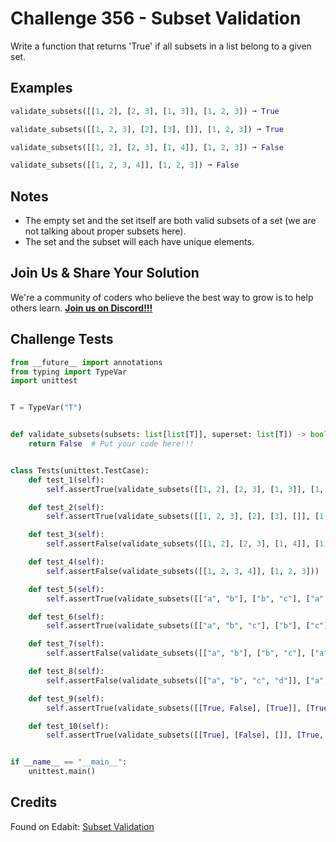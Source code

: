 # Challenge 356 - Subset Validation

Write a function that returns 'True' if all subsets in a list belong to a given set.

## Examples
```python
validate_subsets([[1, 2], [2, 3], [1, 3]], [1, 2, 3]) ➞ True

validate_subsets([[1, 2, 3], [2], [3], []], [1, 2, 3]) ➞ True

validate_subsets([[1, 2], [2, 3], [1, 4]], [1, 2, 3]) ➞ False

validate_subsets([[1, 2, 3, 4]], [1, 2, 3]) ➞ False
```
## Notes

- The empty set and the set itself are both valid subsets of a set (we are not talking about proper subsets here).
- The set and the subset will each have unique elements.

## Join Us & Share Your Solution

We're a community of coders who believe the best way to grow is to help others learn. **[Join us on Discord!!!]("https"://discord.gg/sfHykntuGy)**

## Challenge Tests
```python
from __future__ import annotations
from typing import TypeVar
import unittest


T = TypeVar("T")


def validate_subsets(subsets: list[list[T]], superset: list[T]) -> bool:
    return False  # Put your code here!!!


class Tests(unittest.TestCase):
    def test_1(self):
        self.assertTrue(validate_subsets([[1, 2], [2, 3], [1, 3]], [1, 2, 3]))

    def test_2(self):
        self.assertTrue(validate_subsets([[1, 2, 3], [2], [3], []], [1, 2, 3]))

    def test_3(self):
        self.assertFalse(validate_subsets([[1, 2], [2, 3], [1, 4]], [1, 2, 3]))

    def test_4(self):
        self.assertFalse(validate_subsets([[1, 2, 3, 4]], [1, 2, 3]))

    def test_5(self):
        self.assertTrue(validate_subsets([["a", "b"], ["b", "c"], ["a", "c"]], ["a", "b", "c"]))

    def test_6(self):
        self.assertTrue(validate_subsets([["a", "b", "c"], ["b"], ["c"], []], ["a", "b", "c"]))

    def test_7(self):
        self.assertFalse(validate_subsets([["a", "b"], ["b", "c"], ["a", "d"]], ["a", "b", "c"]))

    def test_8(self):
        self.assertFalse(validate_subsets([["a", "b", "c", "d"]], ["a", "b", "c"]))

    def test_9(self):
        self.assertTrue(validate_subsets([[True, False], [True]], [True, False]))

    def test_10(self):
        self.assertTrue(validate_subsets([[True], [False], []], [True, False]))


if __name__ == "__main__":
    unittest.main()
```
## Credits

Found on Edabit: [Subset Validation](https://edabit.com/challenge/nrjJcg6XMcoCvKH8y)
